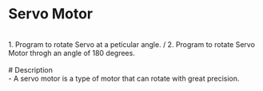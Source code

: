 # Servo Motor
<br />
1. Program to rotate Servo at a peticular angle. /
2. Program to rotate Servo Motor throgh an angle of 180 degrees.

<br />
<br />
# Description
<br />
- A servo motor is a type of motor that can rotate with great precision.
